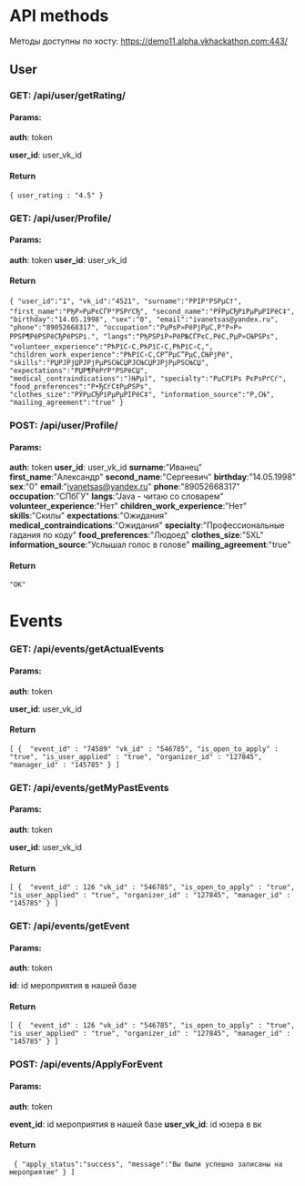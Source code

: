 # API methods
Методы доступны по хосту: https://demo11.alpha.vkhackathon.com:443/
## User
### GET: /api/user/getRating/
#### Params:
**auth**: token

**user_id**: user_vk_id

#### Return
`{ user_rating : "4.5" }`

### GET: /api/user/Profile/
#### Params:
**auth**: token
**user_id**: user_vk_id

#### Return
`{
    "user_id":"1",
    "vk_id":"4521",
    "surname":"РРІР°РЅРµС†",
    "first_name":"РђР»РµРєСЃР°РЅРґСЂ",
    "second_name":"РЎРµСЂРіРµРµРІРёС‡",
    "birthday":"14.05.1998",
    "sex":"0",
    "email":"ivanetsas@yandex.ru",
    "phone":"89052668317",
    "occupation":"РџРѕР»РёРјРµС‚Р°Р»Р» РРЅР¶РёРЅРёСЂРёРЅРі.",
    "langs":"РђРЅРіР»РёР№СЃРєС‚РёС‚РµР»СЊРЅРѕ",
    "volunteer_experience":"РћРїС‹С‚РћРїС‹С‚РћРїС‹С‚",
    "children_work_experience":"РћРїС‹С‚CР”РµС”РµС‚СЊРјРё",
    "skills":"РЏРЈРјЏРЈРјРµРЅСЊСЏРЈСЊСЏРЈРјРµРЅСЊСЏ",
    "expectations":"РЏР¶РёРґР°РЅРёСЏ",
    "medical_contraindications":")ЊРµ)",
    "specialty":"РџСРїРѕ РєРѕРґСѓ",
    "food_preferences":"Р•ЂСѓС‡РµРЅРѕ",
    "clothes_size":"РЎРµСЂРіРµРµРІРёС‡",
    "information_source":"Р‚СЊ",
    "mailing_agreement":"true"
}`

### POST: /api/user/Profile/
#### Params:
**auth**: token
**user_id**: user_vk_id
**surname**:"Иванец"
**first_name**:"Александр"
**second_name**:"Сергеевич"
**birthday**:"14.05.1998"
**sex**:"0"
**email**:"ivanetsas@yandex.ru"
**phone**:"89052668317"
**occupation**:"СПбГУ"
**langs**:"Java - читаю со словарем"
**volunteer_experience**:"Нет"
**children_work_experience**:"Нет"
**skills**:"Скилы"
**expectations**:"Ожидания"
**medical_contraindications**:"Ожидания"
**specialty**:"Профессиональные гадания по коду"
**food_preferences**:"Людоед"
**clothes_size**:"5XL"
**information_source**:"Услышал голос в голове"
**mailing_agreement**:"true"

#### Return
`"OK"`


# Events
### GET: /api/events/getActualEvents
#### Params:
**auth**: token

**user_id**: user_vk_id

#### Return
`[
    { 
      "event_id" : "74589"
      "vk_id" : "546785",
      "is_open_to_apply" : "true",
      "is_user_applied" : "true",
      "organizer_id" : "127845",
      "manager_id" : "145785"
    }
]`

### GET: /api/events/getMyPastEvents
#### Params:
**auth**: token

**user_id**: user_vk_id

#### Return
`[
    { 
      "event_id" : 126
      "vk_id" : "546785",
      "is_open_to_apply" : "true",
      "is_user_applied" : "true",
      "organizer_id" : "127845",
      "manager_id" : "145785"
    }
]`

### GET: /api/events/getEvent
#### Params:
**auth**: token

**id**: id мероприятия в нашей базе

#### Return
`[
    { 
      "event_id" : 126
      "vk_id" : "546785",
      "is_open_to_apply" : "true",
      "is_user_applied" : "true",
      "organizer_id" : "127845",
      "manager_id" : "145785"
    }
]`

### POST: /api/events/ApplyForEvent
#### Params:
**auth**: token

**event_id**: id мероприятия в нашей базе
**user_vk_id**: id юзера в вк

#### Return
`
    {
        "apply_status":"success",
        "message":"Вы были успешно записаны на мероприятие"
    }
]`

